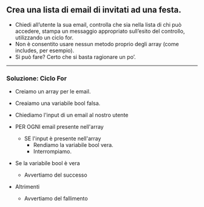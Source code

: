 ## Crea una lista di email di invitati ad una festa.
  - Chiedi all’utente la sua email, controlla che sia nella lista di chi può accedere, stampa un messaggio appropriato sull’esito del controllo, utilizzando un ciclo for.
  - Non è consentito usare nessun metodo proprio degli array (come includes, per esempio).
  - Si può fare? Certo che si basta ragionare un po’.

--- 

### Soluzione: Ciclo For

- Creiamo un array per le email. 
- Creaiamo una variabile bool falsa.  
- Chiediamo l'input di un email al nostro utente 
- PER OGNI email presente nell'array 
   - SE l'input è presente nell'array 
      - Rendiamo la variabile bool vera.
      - Interrompiamo.

- Se la variabile bool è vera 
  - Avvertiamo del successo
- Altrimenti 
  - Avvertiamo del fallimento